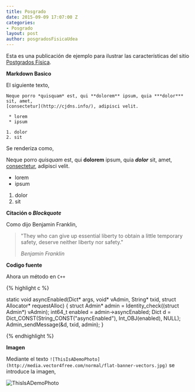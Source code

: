 ```yaml
---
title: Posgrado
date: 2015-09-09 17:07:00 Z
categories:
- Posgrado
layout: post
author: posgradosFisicaUdea
---
```


Esta es una publicación de ejemplo para ilustrar las características del sitio [Postgrados Física](https://fisica.udea.edu.co).  

<!-- more -->

**Markdown Basico**  

El siguiente texto,  

```
Neque porro *quisquam* est, qui **dolorem** ipsum, quia ***dolor*** sit, amet,
[consectetur](http://cjdns.info/), adipisci velit.

 * lorem
 * ipsum

1. dolor
2. sit

```

Se renderiza como,  

Neque porro *quisquam* est, qui **dolorem** ipsum, quia ***dolor*** sit, amet, [consectetur](http://cjdns.info/), adipisci velit.  

 * lorem  
 * ipsum  

1. dolor  
2. sit  

**Citación o _Blockquote_**

Como dijo Benjamin Franklin, 

> "They who can give up essential liberty to obtain a little temporary safety, deserve neither liberty nor safety."
> 
> _Benjamin Franklin_

**Codigo fuente**

Ahora un método en `C++`

{% highlight c %}

static void asyncEnabled(Dict* args, void* vAdmin, String* txid, struct Allocator* requestAlloc)
{
    struct Admin* admin = Identity_check((struct Admin*) vAdmin);
    int64_t enabled = admin->asyncEnabled;
    Dict d = Dict_CONST(String_CONST("asyncEnabled"), Int_OBJ(enabled), NULL);
    Admin_sendMessage(&d, txid, admin);
}

{% endhighlight %}

**Imagen**

Mediante el texto `![ThisIsADemoPhoto](http://media.vector4free.com/normal/flat-banner-vectors.jpg)`
se introduce la imagen,  

![ThisIsADemoPhoto](http://media.vector4free.com/normal/flat-banner-vectors.jpg)
